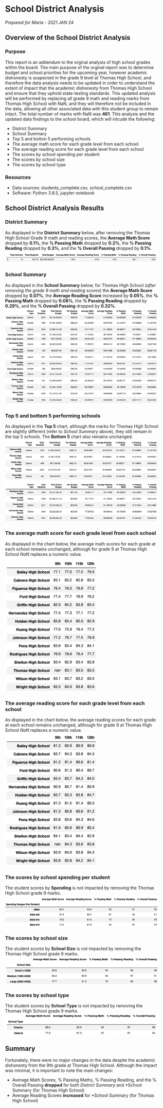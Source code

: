 # School District Analysis

*Prepared for Maria - 2021 JAN 24*

## Overview of the School District Analysis

### Purpose

This report is an addendum to the orginal analysis of high school grades within the board. The main purpose of the orginal report was to determine budget and school priorities for the upcoming year, however academic dishonesty is suspected in the grade 9 level at Thomas High School, and therefore the data analysis needs to be updated in order to understand the extent of impact that the academic dishonesty from Thomas High School and ensure that they uphold state-testing standards. This updated analysis will be performed by replacing all grade 9 math and reading marks from Thomas High School with NaN, and they will therefore not be included in the data, allowing all other associated data with this student group to remain intact. The total number of marks with NaN was **461**. This analysis and the updated data findings to the school board, which will inlcude the following:

* District Summary
* School Summary
* Top 5 and botton 5 performing schools
* The average math score for each grade level from each school
* The average reading score for each grade level from each school
* The scores by school spending per student
* The scores by school size
* The scores by school type

### Resources

* Data sources: students_complete.csv, school_complete.csv
* Software: Python 3.8.5, jupyter notebook

## School District Analysis Results

### District Summary
As displayed in the **District Summary** below, after removing the Thomas High School Grade 9 math and reading scores, the **Average Math Score** dropped by **0.1%**, the **% Passing Math** dropped by **0.2%**, the **% Passing Reading** dropped by **0.3%**, and the **% Overall Passing** dropped by **0.1%**. 
![District Summary](Resources/District_Summary.png)
### School Summary
As displayed in the **School Summary** below, for Thomas High School (*after removing the grade 9 math and reading scores*) the **Average Math Score** dropped by **0.07%**, the **Average Reading Score** increased by **0.05%**, the **% Passing Math** dropped by **0.08%**, the **% Passing Reading** dropped by **0.29%**, and the **% Overall Passing** dropped by **0.32%**. 
![School Summary](Resources/School_Summary.png)
### Top 5 and bottom 5 performing schools
As displayed in the **Top 5** chart, although the marks for Thomas High School are slightly different (refer to *School Summary* above), they still remain in the top 5 schools. The **Bottom 5** chart also remains unchanged.
![Top 5](Resources/Top_5.png)
![Bottom 5](Resources/Bottom_5.png)
### The average math score for each grade level from each school
As displayed in the chart below, the average math scores for each grade at each school remains unchanged, although for grade 9 at Thomas High School *NaN* replaces a numeric value.
![Average Math](Resources/Average_Math.png)
### The average reading score for each grade level from each school
As displayed in the chart below, the average reading scores for each grade at each school remains unchanged, although for grade 9 at Thomas High School *NaN* replaces a numeric value.
![Average Reading](Resources/Average_Reading.png)
### The scores by school spending per student
The student scores by **Spending** is not impacted by removing the Thomas High School grade 9 marks.
![Scores by Spending](Resources/Scores_Spending.png)
### The scores by school size
The student scores by **School Size** is not impacted by removing the Thomas High School grade 9 marks.
![Scores by School Size](Resources/Scores_Size.png)
### The scores by school type
The student scores by **School Type** is not impacted by removing the Thomas High School grade 9 marks.
![Scores by School Type](Resources/School_Type.png)

## Summary
Fortunately, there were no major changes in the data despite the academic dishonesty from the 9th grade at Thomas High School. Although the impact was minimal, it is important to note the main changes:
* Average Math Scores, % Passing Maths, % Passing Reading, and the % Overall Passing **dropped** for both *District Summary* and *School Summary (for Thomas High School)
* Average Reading Scores **increased** for *School Summary (for Thomas High School)
